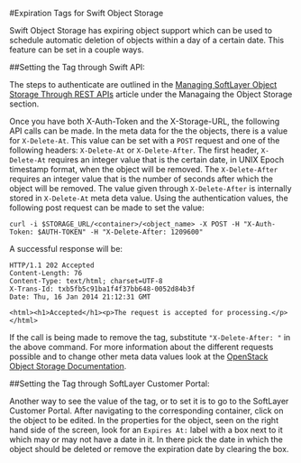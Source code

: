 #Expiration Tags for Swift Object Storage

Swift Object Storage has expiring object support which can be used to schedule automatic deletion of objects within a day of a certain date. This feature can be set in a couple ways. 

##Setting the Tag through Swift API:

The steps to authenticate are outlined in the [Managing SoftLayer Object Storage Through REST APIs](http://sldn.softlayer.com/blog/waelriac/Managing-SoftLayer-Object-Storage-Through-REST-APIs) article under the Managaing the Object Storage section.

Once you have both X-Auth-Token and the X-Storage-URL, the following API calls can be made. In the meta data for the the objects, there is a value for `X-Delete-At`. This value can be set with a `POST` request and one of the following headers: `X-Delete-At` or `X-Delete-After`. The first header, `X-Delete-At` requires an integer value that is the certain date, in UNIX Epoch timestamp format, when the object will be removed. The `X-Delete-After` requires an integer value that is the number of seconds after which the object will be removed. The value given through `X-Delete-After` is internally stored in `X-Delete-At` meta deta value. Using the authentication values, the following post request can be made to set the value:

```
curl -i $STORAGE_URL/<container>/<object_name> -X POST -H "X-Auth-Token: $AUTH-TOKEN" -H "X-Delete-After: 1209600"
```
A successful response will be:
```
HTTP/1.1 202 Accepted
Content-Length: 76
Content-Type: text/html; charset=UTF-8
X-Trans-Id: txb5fb5c91ba1f4f37bb648-0052d84b3f
Date: Thu, 16 Jan 2014 21:12:31 GMT

<html><h1>Accepted</h1><p>The request is accepted for processing.</p></html>
```
If the call is being made to remove the tag, substitute `"X-Delete-After: "` in the above command.
For more information about the different requests possible and to change other meta data values look at the [OpenStack Object Storage Documentation](http://developer.openstack.org/api-ref-objectstorage-v1.html).

##Setting the Tag through SoftLayer Customer Portal:

Another way to see the value of the tag, or to set it is to go to the SoftLayer Customer Portal. After navigating to the corresponding container, click on the object to be edited. In the properties for the object, seen on the right hand side of the screen, look for an `Expires At:` label with a box next to it which may or may not have a date in it. In there pick the date in which the object should be deleted or remove the expiration date by clearing the box. 
